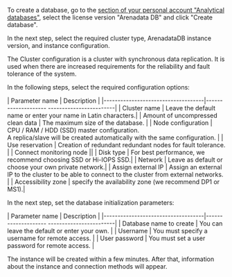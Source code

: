 To create a database, go to the [section of your personal account "Analytical databases"](https://msk.cloud.vk.com/app/services/analytic-databases/), select the license version "Arenadata DB" and click "Create database".

In the next step, select the required cluster type, ArenadataDB instance version, and instance configuration.

The Cluster configuration is a cluster with synchronous data replication. It is used when there are increased requirements for the reliability and fault tolerance of the system.

In the following steps, select the required configuration options:

| Parameter name | Description |
|------------------------------------|-------------------- ------------------------|
| Cluster name | Leave the default name or enter your name in Latin characters.|
| Amount of uncompressed clean data | The maximum size of the database. |
| Node configuration | CPU / RAM / HDD (SSD) master configuration.<br>A replica/slave will be created automatically with the same configuration. |
| Use reservation | Creation of redundant redundant nodes for fault tolerance. |
| Connect monitoring node ||
| Disk type | For best performance, we recommend choosing SSD or Hi-IOPS SSD.|
| Network | Leave as default or choose your own private network.|
| Assign external IP | Assign an external IP to the cluster to be able to connect to the cluster from external networks. |
| Accessibility zone | specify the availability zone (we recommend DP1 or MS1).|

In the next step, set the database initialization parameters:

| Parameter name | Description |
|------------------------------------|-------------------- ------------------------|
| Database name to create | You can leave the default or enter your own. |
| Username | You must specify a username for remote access. |
| User password | You must set a user password for remote access. |

The instance will be created within a few minutes. After that, information about the instance and connection methods will appear.
